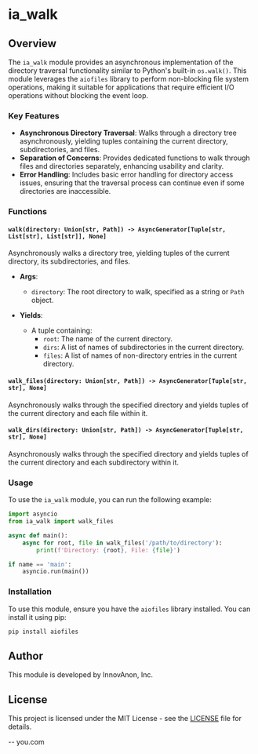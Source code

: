 # ia_walk

## Overview

The `ia_walk` module provides an asynchronous implementation of the directory traversal functionality similar to Python's built-in `os.walk()`. This module leverages the `aiofiles` library to perform non-blocking file system operations, making it suitable for applications that require efficient I/O operations without blocking the event loop.

### Key Features

- **Asynchronous Directory Traversal**: Walks through a directory tree asynchronously, yielding tuples containing the current directory, subdirectories, and files.
- **Separation of Concerns**: Provides dedicated functions to walk through files and directories separately, enhancing usability and clarity.
- **Error Handling**: Includes basic error handling for directory access issues, ensuring that the traversal process can continue even if some directories are inaccessible.

### Functions

#### `walk(directory: Union[str, Path]) -> AsyncGenerator[Tuple[str, List[str], List[str]], None]`

Asynchronously walks a directory tree, yielding tuples of the current directory, its subdirectories, and files.

- **Args**:
  - `directory`: The root directory to walk, specified as a string or `Path` object.
  
- **Yields**:
  - A tuple containing:
    - `root`: The name of the current directory.
    - `dirs`: A list of names of subdirectories in the current directory.
    - `files`: A list of names of non-directory entries in the current directory.

#### `walk_files(directory: Union[str, Path]) -> AsyncGenerator[Tuple[str, str], None]`

Asynchronously walks through the specified directory and yields tuples of the current directory and each file within it.

#### `walk_dirs(directory: Union[str, Path]) -> AsyncGenerator[Tuple[str, str], None]`

Asynchronously walks through the specified directory and yields tuples of the current directory and each subdirectory within it.

### Usage

To use the `ia_walk` module, you can run the following example:

```python
import asyncio
from ia_walk import walk_files

async def main():
    async for root, file in walk_files('/path/to/directory'):
        print(f'Directory: {root}, File: {file}')

if name == 'main':
    asyncio.run(main())
```

### Installation

To use this module, ensure you have the `aiofiles` library installed. You can install it using pip:

```bash
pip install aiofiles
```

## Author

This module is developed by InnovAnon, Inc.

## License

This project is licensed under the MIT License - see the [LICENSE](LICENSE) file for details.

-- you.com
